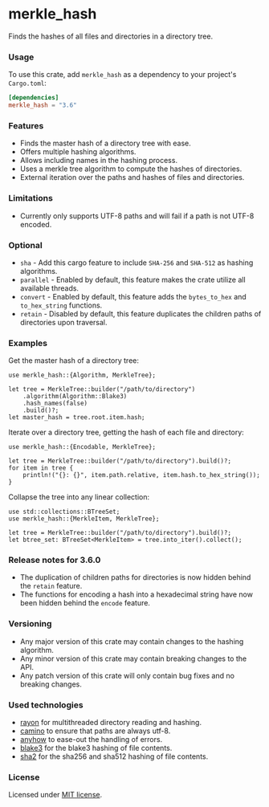 # merkle_hash

Finds the hashes of all files and directories in a directory tree.

### Usage

To use this crate, add `merkle_hash` as a dependency to your project's `Cargo.toml`:

```toml
[dependencies]
merkle_hash = "3.6"
```

### Features

* Finds the master hash of a directory tree with ease.
* Offers multiple hashing algorithms.
* Allows including names in the hashing process.
* Uses a merkle tree algorithm to compute the hashes of directories.
* External iteration over the paths and hashes of files and directories.

### Limitations

* Currently only supports UTF-8 paths and will fail if a path is not UTF-8 encoded.

### Optional

* `sha` - Add this cargo feature to include `SHA-256` and `SHA-512` as hashing algorithms.
* `parallel` - Enabled by default, this feature makes the crate utilize all available threads.
* `convert` - Enabled by default, this feature adds the `bytes_to_hex` and `to_hex_string` functions.
* `retain` - Disabled by default, this feature duplicates the children paths of directories upon traversal.

### Examples

Get the master hash of a directory tree:

```rust,no_run
use merkle_hash::{Algorithm, MerkleTree};

let tree = MerkleTree::builder("/path/to/directory")
    .algorithm(Algorithm::Blake3)
    .hash_names(false)
    .build()?;
let master_hash = tree.root.item.hash;
```

Iterate over a directory tree, getting the hash of each file and directory:

```rust,no_run
use merkle_hash::{Encodable, MerkleTree};

let tree = MerkleTree::builder("/path/to/directory").build()?;
for item in tree {
    println!("{}: {}", item.path.relative, item.hash.to_hex_string());
}
```

Collapse the tree into any linear collection:

```rust,no_run
use std::collections::BTreeSet;
use merkle_hash::{MerkleItem, MerkleTree};

let tree = MerkleTree::builder("/path/to/directory").build()?;
let btree_set: BTreeSet<MerkleItem> = tree.into_iter().collect();
```
### Release notes for 3.6.0
* The duplication of children paths for directories is now hidden behind the `retain` feature.
* The functions for encoding a hash into a hexadecimal string have now been hidden behind the `encode` feature.

### Versioning

* Any major version of this crate may contain changes to the hashing algorithm.
* Any minor version of this crate may contain breaking changes to the API.
* Any patch version of this crate will only contain bug fixes and no breaking changes.

### Used technologies

* [rayon](https://crates.io/crates/rayon) for multithreaded directory reading and hashing.
* [camino](https://crates.io/crates/camino) to ensure that paths are always utf-8.
* [anyhow](https://crates.io/crates/anyhow) to ease-out the handling of errors.
* [blake3](https://crates.io/crates/blake3) for the blake3 hashing of file contents.
* [sha2](https://crates.io/crates/sha2) for the sha256 and sha512 hashing of file contents.

### License

Licensed under [MIT license](https://github.com/hristogochev/merkle_hash/blob/main/LICENSE).